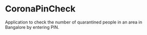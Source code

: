 # CoronaPinCheck

Application to check the number of quarantined people in an area in Bangalore by entering PIN.
